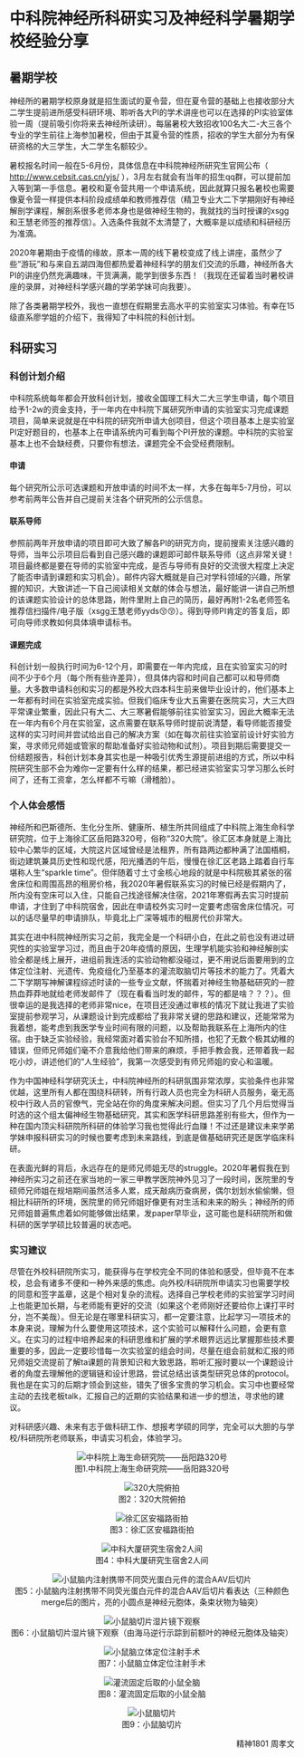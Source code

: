 # 中科院神经所科研实习及神经科学暑期学校经验分享

## 暑期学校

神经所的暑期学校原身就是招生面试的夏令营，但在夏令营的基础上也接收部分大二学生提前进所感受科研环境、聆听各大PI的学术讲座也可以在选择的PI实验室体验一周（提前吸引你将来去神经所读研）。每届暑校大致招收100名大二-大三各个专业的学生前往上海参加暑校，但由于其夏令营的性质，招收的学生大部分为有保研资格的大三学生，大二学生名额较少。

暑校报名时间一般在5-6月份，具体信息在中科院神经所研究生官网公布（ http://www.cebsit.cas.cn/yjs/ ），3月左右就会有当年的招生qq群，可以提前加入等到第一手信息。暑校和夏令营共用一个申请系统，因此就算只报名暑校也需要像夏令营一样提供本科阶段成绩单和教师推荐信（精卫专业大二下学期刚好有神经解剖学课程，解剖系很多老师本身也是做神经生物的，我就找的当时授课的xsgg和王慧老师签的推荐信）。入选条件我就不太清楚了，大概率是以成绩和科研经历为准滴。

2020年暑期由于疫情的缘故，原本一周的线下暑校变成了线上讲座，虽然少了些“游玩”和与来自五湖四海但都热爱着神经科学的朋友们交流的乐趣，神经所各大PI的讲座仍然充满趣味，干货满满，能学到很多东西！（我现在还留着当时暑校讲座的录屏，对神经科学感兴趣的学弟学妹可向我要）。

除了各类暑期学校外，我也一直想在假期里去高水平的实验室实习体验。有幸在15级直系廖学姐的介绍下，我得知了中科院的科创计划。

## 科研实习
### 科创计划介绍

中科院系统每年都会开放科创计划，接收全国理工科大二大三学生申请，每个项目给予1-2w的资金支持，于一年内在中科院下属研究所申请的实验室实习完成课题项目，简单来说就是在中科院的研究所申请大创项目，但这个项目基本上是实验室PI定好题目的，也基本上在申请系统内可看到每个PI开放的课题。中科院的实验室基本上也不会缺经费，只要你有想法，课题完全不会受经费限制。

#### 申请

每个研究所公示可选课题和开放申请的时间不太一样，大多在每年5-7月份，可以参考前两年公告并自己提前关注各个研究所的公示信息。

#### 联系导师

参照前两年开放申请的项目即可大致了解各PI的研究方向，提前搜索关注感兴趣的导师，当年公示项目后看到自己感兴趣的课题即可邮件联系导师（这点非常关键！项目最终都是要在导师的实验室中完成，是否与导师有良好的交流很大程度上决定了能否申请到课题和实习机会）。邮件内容大概就是自己对学科领域的兴趣，所掌握的知识，大致讲述一下自己阅读相关文献的体会与想法，最好能讲一讲自己所想的该课题实验设计的总体思路，附件里附上自己的简历，最好再附1-2名老师签名推荐信扫描件/电子版（xsgg王慧老师yyds😚😚）。得到导师PI肯定的答复后，即可向导师求教如何具体填申请标书。

#### 课题完成

科创计划一般执行时间为6-12个月，即需要在一年内完成，且在实验室实习的时间不少于6个月（每个所有些许差异），但具体内容和时间自己都可以和导师商量。大多数申请科创和实习的都是外校大四本科生前来做毕业设计的，他们基本上一年都有时间在实验室完成实验。但我们临床专业大五需要在医院实习，大三大四平常课业繁重，因此只有大二、大三寒暑假能够前往实验室实习，因此大概率无法在一年内有6个月在实验室，这点需要在联系导师时提前说清楚，看导师能否接受这样的实习时间并尝试给出自己的解决方案（如在每次前往实验室前设计好实验方案，寻求师兄师姐或管家的帮助准备好实验动物和试剂）。项目到期后需要提交一份结题报告，科创计划本身其实也是一种吸引优秀生源提前进组的方式，所以中科院研究生部不会为难你一定要有什么样的结果，都已经进实验室实习学习那么长时间了，还有工资拿，怎么样都不亏嘛（滑稽脸）。

### 个人体会感悟

神经所和巴斯德所、生化分生所、健康所、植生所共同组成了中科院上海生命科学研究院，位于上海徐汇区岳阳路320号，俗称“320大院”。徐汇区本身就是上海比较中心繁华的区域，大院这片区域曾经是法租界，所有路两边都种满了法国梧桐，街边建筑兼具历史性和现代感，阳光播洒的午后，慢慢在徐汇区老路上踏着自行车堪称人生“sparkle time”。但伴随着寸土寸金核心地段的就是中科院极其紧张的宿舍床位和周围高昂的租房价格，我2020年暑假联系实习的时候已经是假期内了，所内没有空床可以入住，只能自己找途径解决住宿，2021年寒假再去实习时提前申请，才住到了中科院宿舍，因此在申请校外实习时一定要考虑宿舍床位情况，可以的话尽量早的申请排队，毕竟北上广深等城市的租房代价非常大。

其实在进中科院神经所实习之前，我完全是一个科研小白，在此之前也没有进过研究性的实验室学习过，而且由于20年疫情的原因，生理学机能实验和神经解剖实验全都是线上展开，进组前我连活的实验动物都没碰过，更不用说后面要用到的立体定位注射、光遗传、免疫组化乃至基本的灌流取脑切片等技术的能力了。凭着大二下学期写神解课程综述时读的一些专业文献，怀揣着对神经生物基础研究的一腔热血莽莽地就给老师发邮件了（现在看看当时发的邮件，写的都是啥？？？）。但很幸运的是我选择的老师非常nice，在项目还没通过审核的情况下就让我进了实验室提前参观学习，从课题设计到完成都给了我非常关键的思路和建议，还能常常为我着想，能考虑到我医学专业时间有限的问题，以及帮助我联系在上海所内的住宿。由于缺乏实验经验，我经常面对着实验台不知所措，也犯了无数个极其幼稚的错误，但师兄师姐们毫不介意我给他们带来的麻烦，手把手教会我，还带着我一起吃小炒，讲述他们的“人生经验”，我第一次感受到有师兄师姐的安心和温暖。

作为中国神经科学研究沃土，中科院神经所的科研氛围非常浓厚，实验条件也非常优越，这里所有人都在围绕科研转，所有行政人员也完全为科研人员服务，毫无高校中行政人员的官僚气，完全站在你的角度来解决问题。但实习了几个月后觉得当时选的这个组太偏神经生物基础研究，其实和医学科研思路差别有些大，但作为一种在国内顶尖科研院所科研的体验学习我也觉得此行血赚！不过还是建议未来学弟学妹申报科研实习的时候也要考虑到未来路线，到底是做基础研究还是医学临床科研。

在表面光鲜的背后，永远存在的是师兄师姐无尽的struggle。2020年暑假我在到神经所实习之前还在家当地的一家三甲教学医院神外见习了一段时间，医院里的专硕师兄师姐在规培期间虽然活多人累，成天敲病历查病房，偶尔划划水偷偷懒，但相比科研所的环境，医院里的师兄师姐好像更有对生活和未来的盼头；神经所的师兄师姐普遍焦虑着如何能够做出结果，发paper早毕业，这可能也是科研院所和做科研的医学学硕比较普遍的状态吧。

### 实习建议

尽管在外校科研院所实习，能获得与在学校完全不同的体验和感受，但毕竟不在本校，总会有诸多不便和一种外来感的焦虑。向外校/科研院所申请实习也需要学校的同意和签字盖章，这是个相对复杂的流程。选择自己学校老师的实验室学习时间上也能更加长期，与老师能有更好的交流（如果这个老师刚好还要给你上课打平时分，岂不美哉）。但无论是在哪里科研实习，都一定要注意，比起学习一项技术的本身来说，理解为什么要使用这项技术，这个实验可以解释什么问题，会更有意义。在实习的过程中培养起来的科研思维和扩展的学术眼界远远比掌握那些技术要重要的多，因此一定要珍惜每一次实验室的组会时间，尽量在组会前就和汇报的师兄师姐交流提前了解ta课题的背景知识和大致思路，聆听汇报时要以一个课题设计者的角度去理解他的逻辑链和设计思路，尝试总结出该类型研究总体的protocol。我也是在实习的后期才领会到这些，错失了很多宝贵的学习机会。实习中也要经常主动的去找老板talk，汇报自己的近期的实验结果和进一步的想法，寻求他的建议。

对科研感兴趣、未来有志于做科研工作、想报考学硕的同学，完全可以大胆的与学校/科研院所老师联系，申请实习机会，体验学习。

<p align=center>
<img src="https://xunlutzp.gitee.io/Image/Ch4_14-1_1.jpeg" alt="中科院上海生命研究院——岳阳路320号">
<br/>图1.中科院上海生命研究院——岳阳路320号
</p>
<p align=center>
<img src="https://xunlutzp.gitee.io/Image/Ch4_14-1_2.jpeg" alt="320大院俯拍">
<br/>图2：320大院俯拍
</p>
<p align=center>
<img src="https://xunlutzp.gitee.io/Image/Ch4_14-1_3.jpeg" alt="徐汇区安福路街拍">
<br/>图3：徐汇区安福路街拍
</p>
<p align=center>
<img src="https://xunlutzp.gitee.io/Image/Ch4_14-1_4.jpeg" alt="中科大厦研究生宿舍2人间">
<br/>图4：中科大厦研究生宿舍2人间
</p>
<p align=center>
<img src="https://xunlutzp.gitee.io/Image/Ch4_14-1_5.jpeg" alt="小鼠脑内注射携带不同荧光蛋白元件的混合AAV后切片">
<br/>图5：小鼠脑内注射携带不同荧光蛋白元件的混合AAV后切片看表达（三种颜色merge后的图片，亮的小圆点是神经元胞体，条束状物为轴突）
</p>
<p align=center>
<img src="https://xunlutzp.gitee.io/Image/Ch4_14-1_6.jpeg" alt="小鼠脑切片湿片镜下观察">
<br/>图6：小鼠脑切片湿片镜下观察（由海马逆行示踪到前额叶的神经元胞体及轴突）
</p>
<p align=center>
<img src="https://xunlutzp.gitee.io/Image/Ch4_14-1_7.jpeg" alt="小鼠脑立体定位注射手术">
<br/>图7：小鼠脑立体定位注射手术
</p>
<p align=center>
<img src="https://xunlutzp.gitee.io/Image/Ch4_14-1_8.jpeg" alt="灌流固定后取的小鼠全脑">
<br/>图8：灌流固定后取的小鼠全脑
</p>
<p align=center>
<img src="https://xunlutzp.gitee.io/Image/Ch4_14-1_9.jpeg" alt="小鼠脑切片">
<br/>图9：小鼠脑切片
</p>
<p align="right">精神1801 周孝文</p>